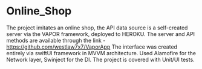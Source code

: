 # Online_Shop

The project imitates an online shop, the API data source is a self-created server via the VAPOR framework, deployed to HEROKU.
The server and API methods are available through the link - https://github.com/westlaw7x7/VaporApp
The interface was created entirely via swiftUI framework in MVVM architecture. 
Used Alamofire for the Network layer, Swinject for the DI.
The project is covered with Unit/UI tests.
